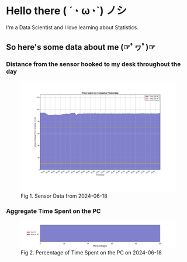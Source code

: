 
# Hello there ( ´◔ ω◔`) ノシ

I'm a Data Scientist and I love learning about Statistics.

## So here's some data about me (☞ﾟヮﾟ)☞


### Distance from the sensor hooked to my desk throughout the day
<figure>
  <picture>
    <source media="(prefers-color-scheme: dark)" srcset="Pi/readme/graphs/lineplot/dark-plot-2024-06-18.png">
    <source media="(prefers-color-scheme: light)" srcset="Pi/readme/graphs/lineplot/light-plot-2024-06-18.png">
    <img alt="Shows a black logo in light color mode and a white one in dark color mode." src="Pi/readme/graphs/lineplot/light-plot-2024-06-18.png">
  </picture>
  <figcaption>Fig 1. Sensor Data from 2024-06-18</figcaption>
</figure>



### Aggregate Time Spent on the PC
<figure>
  <picture>
    <source media="(prefers-color-scheme: dark)" srcset="Pi/readme/graphs/barplot/dark-plot-2024-06-18.png">
    <source media="(prefers-color-scheme: light)" srcset="Pi/readme/graphs/barplot/light-plot-2024-06-18.png">
    <img alt="Shows a black logo in light color mode and a white one in dark color mode." src="Pi/readme/graphs/barplot/light-plot-2024-06-18.png">
  </picture>
  <figcaption>Fig 2. Percentage of Time Spent on the PC on 2024-06-18</figcaption>
</figure>
